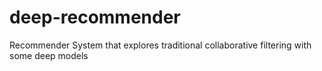 # deep-recommender
Recommender System that explores traditional collaborative filtering with some deep models
